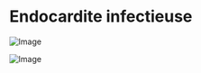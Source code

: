 # Endocardite infectieuse

![Image](.//media/cardio/Scan_0115.jpg)

![Image](.//media/cardio/Scan_0115_verso.jpg)
